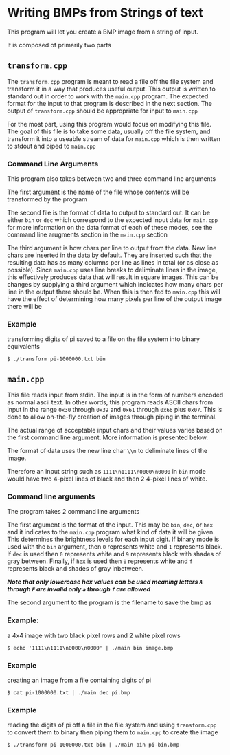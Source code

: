 # Writing BMPs from Strings of text

This program will let you create a BMP image from a string of input.

It is composed of primarily two parts


## `transform.cpp`
The `transform.cpp` program is meant to read a file off the file system and transform it in a way that produces useful output.
This output is written to standard out in order to work with the `main.cpp` program. The expected format for the input to that
program is described in the next section. The output of `transform.cpp` should be appropriate for input to `main.cpp`

For the most part, using this program would focus on modifying this file. The goal of this file is to take some data, usually
off the file system, and transform it into a useable stream of data for `main.cpp` which is then written to stdout and piped to `main.cpp`

### Command Line Arguments
This program also takes between two and three command line arguments

The first argument is the name of the file whose contents will be transformed by the program

The second file is the format of data to output to standard out. It can be either `bin` or `dec` which correspond to the expected input data for `main.cpp` for more information on the data format of each of these modes, see the command line arugments section in the `main.cpp` section

The third argument is how chars per line to output from the data. New line chars are inserted in the data by default. They are inserted such that the resulting data has as many columns per line as lines in total (or as close as possible). Since `main.cpp` uses line breaks to deliminate lines in the image, this effectively produces data that will result in square images. This can be changes by supplying a third argument which indicates how many chars per line in the output there should be. When this is then fed to `main.cpp` this will have the effect of determining how many pixels per line of the output image there will be

### Example

transforming digits of pi saved to a file on the file system into binary equivalents

```shell
$ ./transform pi-1000000.txt bin
```

## `main.cpp`
This file reads input from stdin. The input is in the form of numbers encoded as normal ascii text. In other words, this program reads
ASCII chars from input in the range `0x30` through `0x39` and `0x61` through `0x66` plus `0x07`. This is done to allow on-the-fly creation of images through piping in the terminal.

The actual range of acceptable input chars and their values varies based on the first command line argument. More information is presented below.

The format of data uses the new line char `\\n` to deliminate lines of the image.

Therefore an input string such as `1111\n1111\n0000\n0000` in `bin` mode would have two 4-pixel lines of black and then 2 4-pixel lines of white.

### Command line arguments

The program takes 2 command line arguments

The first argument is the format of the input. This may be `bin`, `dec`, or `hex` and it indicates
to the `main.cpp` program what kind of data it will be given. This determines the brightness levels for each input digit. If binary mode is used
with the `bin` argument, then `0` represents white and `1` represents black. If `dec` is used then `0` represents white and `9` represents black with shades of gray between. Finally, if `hex` is used then `0` represents white and `f` represents black and shades of gray inbetween.

***Note that only lowercase hex values can be used meaning letters `A` through `F` are invalid only `a` through `f` are allowed***

The second argument to the program is the filename to save the bmp as

### Example:

a 4x4 image with two black pixel rows and 2 white pixel rows

```shell
$ echo '1111\n1111\n0000\n0000' | ./main bin image.bmp
```

### Example

creating an image from a file containing digits of pi

```shell
$ cat pi-1000000.txt | ./main dec pi.bmp
```

### Example

reading the digits of pi off a file in the file system and using `transform.cpp` to convert them to binary then piping them to `main.cpp` to create the image

```shell
$ ./transform pi-1000000.txt bin | ./main bin pi-bin.bmp
```
